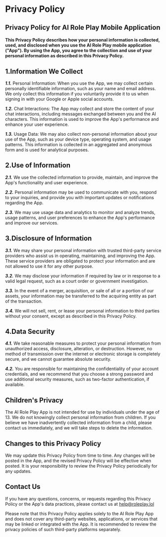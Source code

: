 # Privacy Policy 

## Privacy Policy for AI Role Play Mobile Application

#### This Privacy Policy describes how your personal information is collected, used, and disclosed when you use the AI Role Play mobile application ("App"). By using the App, you agree to the collection and use of your personal information as described in this Privacy Policy.

## 1.Information We Collect

***1.1.*** 
Personal Information: When you use the App, we may collect certain personally identifiable information, such as your name and email address. We only collect this information if you voluntarily provide it to us when signing in with your Google or Apple social accounts.

***1.2.*** Chat Interactions: The App may collect and store the content of your chat interactions, including messages exchanged between you and the AI characters. This information is used to improve the App's performance and enhance your user experience.

***1.3.*** Usage Data: We may also collect non-personal information about your use of the App, such as your device type, operating system, and usage patterns. This information is collected in an aggregated and anonymous form and is used for analytical purposes.

## 2.Use of Information

***2.1.*** We use the collected information to provide, maintain, and improve the App's functionality and user experience.

***2.2.*** Personal information may be used to communicate with you, respond to your inquiries, and provide you with important updates or notifications regarding the App.

***2.3.*** We may use usage data and analytics to monitor and analyze trends, usage patterns, and user preferences to enhance the App's performance and improve our services.

## 3.Disclosure of Information


***3.1.*** We may share your personal information with trusted third-party service providers who assist us in operating, maintaining, and improving the App. These service providers are obligated to protect your information and are not allowed to use it for any other purpose.

***3.2.*** We may disclose your information if required by law or in response to a valid legal request, such as a court order or government investigation.

***3.3.*** In the event of a merger, acquisition, or sale of all or a portion of our assets, your information may be transferred to the acquiring entity as part of the transaction.

***3.4.*** We will not sell, rent, or lease your personal information to third parties without your consent, except as described in this Privacy Policy.

## 4.Data Security

***4.1.*** We take reasonable measures to protect your personal information from unauthorized access, disclosure, alteration, or destruction. However, no method of transmission over the internet or electronic storage is completely secure, and we cannot guarantee absolute security.

***4.2.*** You are responsible for maintaining the confidentiality of your account credentials, and we recommend that you choose a strong password and use additional security measures, such as two-factor authentication, if available.

## Children's Privacy

The AI Role Play App is not intended for use by individuals under the age of 13. We do not knowingly collect personal information from children. If you believe we have inadvertently collected information from a child, please contact us immediately, and we will take steps to delete the information.

## Changes to this Privacy Policy

We may update this Privacy Policy from time to time. Any changes will be posted in the App, and the revised Privacy Policy will be effective when posted. It is your responsibility to review the Privacy Policy periodically for any updates.

## Contact Us
If you have any questions, concerns, or requests regarding this Privacy Policy or the App's data practices, please contact us at <help@roleplay.lol>

Please note that this Privacy Policy applies solely to the AI Role Play App and does not cover any third-party websites, applications, or services that may be linked or integrated with the App. It is recommended to review the privacy policies of such third-party platforms separately.
